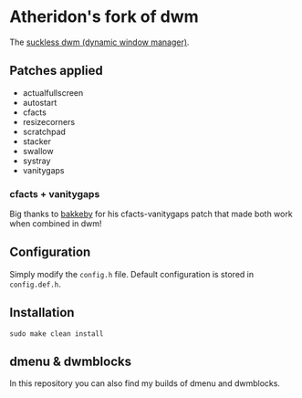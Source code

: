 # Atheridon's fork of dwm

The [suckless dwm (dynamic window manager)](https://dwm.suckless.org/).

## Patches applied

+ actualfullscreen
+ autostart
+ cfacts
+ resizecorners
+ scratchpad
+ stacker 
+ swallow 
+ systray
+ vanitygaps

### cfacts + vanitygaps
Big thanks to [bakkeby](https://github.com/bakkeby) for his cfacts-vanitygaps patch that made both work when combined in dwm!

## Configuration

Simply modify the `config.h` file. 
Default configuration is stored in `config.def.h`.

## Installation

```
sudo make clean install
```

## dmenu & dwmblocks
In this repository you can also find my builds of dmenu and dwmblocks.
